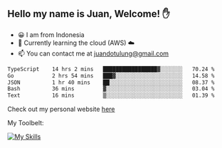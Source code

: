 ## Hello my name is Juan, Welcome! ✋

- 😀 I am from Indonesia
- 📖 Currently learning the cloud (AWS) ☁️
- 📫 You can contact me at juandotulung@gmail.com

<!--START_SECTION:waka-->

```txt
TypeScript    14 hrs 2 mins   █████████████████▓░░░░░░░   70.24 %
Go            2 hrs 54 mins   ███▓░░░░░░░░░░░░░░░░░░░░░   14.58 %
JSON          1 hr 40 mins    ██░░░░░░░░░░░░░░░░░░░░░░░   08.37 %
Bash          36 mins         ▓░░░░░░░░░░░░░░░░░░░░░░░░   03.04 %
Text          16 mins         ▒░░░░░░░░░░░░░░░░░░░░░░░░   01.39 %
```

<!--END_SECTION:waka-->

Check out my personal website [here](https://juanchristian.com)

My Toolbelt:

[![My Skills](https://skillicons.dev/icons?i=go,js,ts,nodejs,express,react,nextjs,vue,tailwind,vite,html,css,python,php,aws,bash,linux,postgres,mysql,redis,kafka,docker,vercel,netlify,vscode,figma)](https://skillicons.dev)

